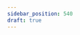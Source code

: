```yaml
---
sidebar_position: 540
draft: true
---
```



<!-- pas pour 2024 
# Air Table

**Air Table** (https://airtable.com) est une plateforme qui permet de créer des tables et des formulaires pour contenir des données.

La plateforme fournit un **API Rest** pour importer et exporter des données à partir d'un autre système.

Pour ce projet, il faut exporter la liste "Mes Cartes" dans **Air Table**. À chaque exportation, il faut créer une nouvelle table.

Il existe une librairie **.Net** qui permet l'exportation et l'importation des données. Par contre, cette librairie ne permet pas de créer des tables.

Le projet utilisera une librairie **maison** pour faire la communication. Cette librairie peut être utilisée dans tous les projets qui nécessitent de communiquer avec **Air Table**. Cette librairie **maison** aura uniquement les fonctionnalités de créer une table et d'exporter des données.

Il est possible de créer un jeton lié à un compte **Air Table**. 

## Configuration

### Création d'un compte

Premièrement, il faut créer un compte. https://airtable.com/signup

Vous pouvez utiliser la connexion de votre choix.

### Création d'une base

Il faut créer une base pour être en mesure de créer des tables par l'**API**.

Allez à la page https://airtable.com/workspaces

Ensuite, appuyez sur le bouton **Create a base**.

![](./image/17_airtable_1.png)

Appuyez sur **Untitled Base** pour avoir le menu de la base.

![](./image/17_airtable_2.png)

Renommez la base avec un nom significatif.

![](./image/17_airtable_3.png)



Pour obtenir l'identifiant de la base, il faut regarder l'URL.

C'est la première partie après **`airtable.com/`**. Dans l'image ci-dessous, c'est **apptZoczndTWLbJy4**.

![](./image/17_airtable_4.png)

Pour le **TP 3**, c'est cette valeur qu'il faut mettre dans le champ **AirTableBaseId** pour l'utilisateur. Chaque utilisateur à sa propre base et son propre jeton.

### Configuration du jeton Air Table

Il faut créer un jeton pour être en mesure de se connecter à son compte par l'API Rest. 

Allez à la page https://airtable.com/create/tokens/new

Dans le champ **Name**, il faut donner un nom au jeton. Dans l'exemple ci-dessous, le nom est **API Native 3**.

![](./image/17_airtable_5.png)

Dans la section **Scopes**, il faut ajouter les 4 scopes ci-dessous. Appuyez sur le bouton **Add a scope** pour le sélectionner dans la liste.

- data.records.read
- data.records.write
- schema.bases.read
- schema.bases.write

![](./image/17_airtable_6.png)

Dans la section **Access**, il faut sélectionner la base que vous avez créée à la section 7.2.

![](./image/17_airtable_7.png)

Appuyez sur le bouton **Create Token**.

Dans la fenêtre, le code du jeton sera affiché. Appuyez sur le bouton **copier** pour le conserver. Il n'est pas possible de le récupérer. Il faut le régénérer en cas de perte.

![](./Image/17_airtable_8.png)

Pour le **TP 3**, c'est cette valeur qu'il faut mettre dans le champ **AirTableJeton** pour l'utilisateur. Chaque utilisateur à sa propre base et son propre jeton.

## Projet AirTableAPIClient

Le projet **AirTableAPIClient** est disponible sur **LÉA** dans la section **Fichiers pour TP**.

### Ajout dans la solution

Vous devez extraire le projet et le déposer dans le dossier de votre solution. Pour accéder rapidement au dossier de la solution à partir de **Visual Studio**, faites un clic-droit sur la solution et sélectionnez l'item **Ouvrir le dossier dans l'Explorateur de fichiers**.

Lorsque le dossier est **AirTableAPIClient** est copié dans le dossier, faites un clic-droit sur la solution et sélectionner l'item **Ajouter -> Projet existant..**. 

![](./Image/17_airtable_9.png)

Dans l'Explorateur de fichiers, allez dans le dossier **AirTableAPIClient** et sélectionnez le fichier **AirTableApiClient.csproj**.

![](./Image/17_airtable_10.png)

### Ajout de la dépendance dans le projet SuperCarte.Core et SuperCarte.WPF

Dans le projet **SuperCarte.Core**, faites un clic-droit sur le dossier **Dépendances** et sélectionnez **Ajouter une référence de projets...**. 

![](./Image/17_airtable_11.png)

Cochez le projet **AirTableAPIClient**.

![](./Image/17_airtable_12.png)

Effectuez la même chose pour le projet **SuperCarte.WPF**. Il faut également le faire pour ce projet pour être en mesure d'enregistrer la dépendance.

### Explication du client

Le client communique en utilisant des requêtes **http** avec du **json**.

Les classes ci-dessous représentent un **DTO** entre l'application et **AirTable**. Le projet effectue une sérialisation **classe à json** et vice-versa pour faciliter la communication avec un **API Rest**.

- **TableDefinition**
  - La classe qui représente une table
- **ColonneDefinition**
  - La classe qui représente une colonne de la table
- **Enregistrement**
  - La classe qui représente un enregistrement de la table

La classe **AirTableClient** contient le client **http** et les méthodes de communication avec **AirTable**.

Le client possède uniquement 2 méthodes.

- **CreerTableAsync**
  - Permet de créer une table
- **CreerEnregistrementAsync**
  - Permet de créer un enregistrement dans une table

## Service spécialisé

Dans le projet **SuperCarte.Core**, créez le dossier **AirTable** dans le dossier **Services**.

Créez l'interface **IExportAirTableService** dans le dossier **Services\AirTable**.

```csharp showLineNumbers
namespace SuperCarte.Core.Services.AirTable;

/// <summary>
/// Interface qui contient les services d'exportation vers AirTable
/// </summary>
public interface IExportAirTableService
{
    /// <summary>
    /// Exporter les enregistrements QuantiteCarteDetailModel d'un utilisateur vers Air Table
    /// </summary>
    /// <param name="utilisateurId">Utilisateur</param>
    /// <returns>Le nom autogénéré de la table ou vide s'il y a eu un problème</returns>
    Task<string> ExporterQuantiteCarteDetailModelAsync(int utilisateurId);
}
```

Créez la classe **ExportAirTableService.cs** dans le dossier **Services\AirTable**.

```csharp showLineNumbers
using AirTableApiClient;
using SuperCarte.Core.Models;
using SuperCarte.Core.Services.AirTable;

namespace SuperCarte.Core.Services;

/// <summary>
/// Classe qui contient les services d'exportation vers AirTable
/// </summary>
public class ExportAirTableService : IExportAirTableService
{
    private readonly IAirTableClient _airTableClient;
    private readonly IUtilisateurCarteService _utilisateurCarteService;

    /// <summary>
    /// Constructeur
    /// </summary>
    /// <param name="airTableClient">Client pour l'API AirTable</param>
    /// <param name="utilisateurCarteService">Service du modèle UtilisateurCarte</param>
    public ExportAirTableService(IAirTableClient airTableClient, IUtilisateurCarteService utilisateurCarteService)
    {
        _airTableClient = airTableClient;
        _utilisateurCarteService = utilisateurCarteService;
    }

    public async Task<string> ExporterQuantiteCarteDetailModelAsync(int utilisateurId)
    {
        try
        {
            //Doit l'obtenir de l'utilisateur
            string apiJeton = "un jeton";
            string baseId = "un indentidiant de base";

            if (string.IsNullOrWhiteSpace(apiJeton) == false && string.IsNullOrWhiteSpace(baseId) == false)
            {
                List<QuantiteCarteDetailModel> lstQuantiteCarteDetailModel =
                    await _utilisateurCarteService.ObtenirCartesUtilisateurAsync(utilisateurId);

                //Création du nom de la table par le Ticks
                string tableNom = DateTime.Now.Ticks.ToString();

                //Création de la table
                string tableId = await _airTableClient.CreerTableAsync(apiJeton, baseId, tableNom,
                    ColonneDefinition.CreerNumber(nameof(QuantiteCarteDetailModel.CarteId), 0),
                    ColonneDefinition.CreerSingleLineText(nameof(QuantiteCarteDetailModel.Nom)),
                    ColonneDefinition.CreerNumber(nameof(QuantiteCarteDetailModel.Quantite), 0),
                    ColonneDefinition.CreerNumber(nameof(QuantiteCarteDetailModel.Vie), 0),
                    ColonneDefinition.CreerNumber(nameof(QuantiteCarteDetailModel.Armure), 0),
                    ColonneDefinition.CreerNumber(nameof(QuantiteCarteDetailModel.Attaque), 0),
                    ColonneDefinition.CreerCheckbox(nameof(QuantiteCarteDetailModel.EstRare)),
                    ColonneDefinition.CreerNumber(nameof(QuantiteCarteDetailModel.PrixRevente), 2),
                    ColonneDefinition.CreerNumber(nameof(QuantiteCarteDetailModel.CategorieId), 0),
                    ColonneDefinition.CreerSingleLineText(nameof(QuantiteCarteDetailModel.CategorieNom)),
                    ColonneDefinition.CreerNumber(nameof(QuantiteCarteDetailModel.EnsembleId), 0),
                    ColonneDefinition.CreerSingleLineText(nameof(QuantiteCarteDetailModel.EnsembleNom)));

                //Ajout de chacun des enregistrements
                foreach (QuantiteCarteDetailModel quantiteCarteDetailModel in lstQuantiteCarteDetailModel)
                {
                    Enregistrement enregistrement = new Enregistrement();

                    enregistrement.AjouterChamp(nameof(QuantiteCarteDetailModel.CarteId), quantiteCarteDetailModel.CarteId);
                    enregistrement.AjouterChamp(nameof(QuantiteCarteDetailModel.Nom), quantiteCarteDetailModel.Nom);
                    enregistrement.AjouterChamp(nameof(QuantiteCarteDetailModel.Quantite), quantiteCarteDetailModel.Quantite);
                    enregistrement.AjouterChamp(nameof(QuantiteCarteDetailModel.Vie), quantiteCarteDetailModel.Vie);
                    enregistrement.AjouterChamp(nameof(QuantiteCarteDetailModel.Armure), quantiteCarteDetailModel.Armure);
                    enregistrement.AjouterChamp(nameof(QuantiteCarteDetailModel.Attaque), quantiteCarteDetailModel.Attaque);
                    enregistrement.AjouterChamp(nameof(QuantiteCarteDetailModel.EstRare), quantiteCarteDetailModel.EstRare);
                    enregistrement.AjouterChamp(nameof(QuantiteCarteDetailModel.PrixRevente), quantiteCarteDetailModel.PrixRevente);
                    enregistrement.AjouterChamp(nameof(QuantiteCarteDetailModel.CategorieId), quantiteCarteDetailModel.CategorieId);
                    enregistrement.AjouterChamp(nameof(QuantiteCarteDetailModel.CategorieNom), quantiteCarteDetailModel.CategorieNom);
                    enregistrement.AjouterChamp(nameof(QuantiteCarteDetailModel.EnsembleId), quantiteCarteDetailModel.EnsembleId);
                    enregistrement.AjouterChamp(nameof(QuantiteCarteDetailModel.EnsembleNom), quantiteCarteDetailModel.EnsembleNom);

                    string enregistrementId = await _airTableClient.CreerEnregistrementAsync(apiJeton, baseId, tableId, enregistrement);
                }

                //Retourne le nom de la table
                return tableNom;
            }
            else
            {
                throw new Exception("Il faut un jeton et un identifiant de base pour l'utilisateur.");
            }
        }
        catch
        {
            //Il y a eu un problème, il n'y a pas de nom.
            return string.Empty;
        }
    }
}
```

À cet endroit, il faut spécifier la clé de l'API et l'identifiant de la base. Il faut obtenir ces 2 valeurs par la table de l'utilisateur pour le **TP 3**. Pour le projet **SuperCarte**, les valeurs doivent être **hardcoded**.

```csharp showLineNumbers
//Doit l'obtenir de l'utilisateur
string apiJeton = "un jeton";
string baseId = "un indentidiant de base";

if (string.IsNullOrWhiteSpace(apiJeton) == false && string.IsNullOrWhiteSpace(baseId) == false)
{
    //Fait l'exportation
}
else
{
    throw new Exception("Il faut un jeton et un identifiant de base pour l'utilisateur.");
}
```

La classe **ColonneDefinition** possède des méthodes statiques pour la création d'une colonne pour chacun des types supportés.

Selon le type spécifié, il faut ajouter des options dans la déclaration du champ. Les méthodes statiques permettent de s'occuper de ces options.

Il existe 4 types qui sont nécessaires pour ce projet et le **TP 3**.

- **CreerNumber**

  Cette méthode permet de créer une colonne pour les entiers (**int**, **short**). Il faut spécifier une précision de **0**, car il n'y a pas de virgule.

  Pour un nombre décimal, il faut indiquer la précision permise, c'est-à-dire le nombre de chiffres après la virgule.

- **CreerSingleLineText**

  Cette méthode permet de créer une colonne pour le texte.

- **CreerCheckbox**

  Cette méthode permet de créer une colonne pour un booléen.

- **CreerDate**

  Cette méthode permet de créer une colonne pour les dates. Supporte uniquement le format **yyyy-MM-dd**.

Le premier paramètre de ces méthodes est pour spécifier le nom de la colonne. L'utilisation de **`nameof`** permet d'obtenir le nom de la propriété.

```csharp showLineNumbers
string tableId = await _airTableClient.CreerTableAsync(apiJeton, baseId, tableNom,
                ColonneDefinition.CreerNumber(nameof(QuantiteCarteDetailModel.CarteId), 0),
                ColonneDefinition.CreerSingleLineText(nameof(QuantiteCarteDetailModel.Nom)),
                ColonneDefinition.CreerNumber(nameof(QuantiteCarteDetailModel.Quantite), 0),
                ColonneDefinition.CreerNumber(nameof(QuantiteCarteDetailModel.Vie), 0),
                ColonneDefinition.CreerNumber(nameof(QuantiteCarteDetailModel.Armure), 0),
                ColonneDefinition.CreerNumber(nameof(QuantiteCarteDetailModel.Attaque), 0),
                ColonneDefinition.CreerCheckbox(nameof(QuantiteCarteDetailModel.EstRare)),
                ColonneDefinition.CreerNumber(nameof(QuantiteCarteDetailModel.PrixRevente), 2),
                ColonneDefinition.CreerNumber(nameof(QuantiteCarteDetailModel.CategorieId), 0),
                ColonneDefinition.CreerSingleLineText(nameof(QuantiteCarteDetailModel.CategorieNom)),
                ColonneDefinition.CreerNumber(nameof(QuantiteCarteDetailModel.EnsembleId), 0),
                ColonneDefinition.CreerSingleLineText(nameof(QuantiteCarteDetailModel.EnsembleNom)));
```

Pour créer un enregistrement dans **AirTable**, il faut le faire 1 par 1. Selon la documentation de l'API permet, il est possible d'en créer 10 à la fois, mais pour simplifier le projet, ce sera 1 enregistrement à la fois. L'exportation sera plus lente dans ce projet.

Pour chacun des champs, il faut spécifier la valeur dans l'enregistrement. 

À la ligne 19, il faut spécifier l'identifiant de la table obtenu avec la méthode de création de la table.

```csharp showLineNumbers
//Ajout de chacun des enregistrements
foreach (QuantiteCarteDetailModel quantiteCarteDetailModel in lstQuantiteCarteDetailModel)
{
    Enregistrement enregistrement = new Enregistrement();

    enregistrement.AjouterChamp(nameof(QuantiteCarteDetailModel.CarteId), quantiteCarteDetailModel.CarteId);
    enregistrement.AjouterChamp(nameof(QuantiteCarteDetailModel.Nom), quantiteCarteDetailModel.Nom);
    enregistrement.AjouterChamp(nameof(QuantiteCarteDetailModel.Quantite), quantiteCarteDetailModel.Quantite);
    enregistrement.AjouterChamp(nameof(QuantiteCarteDetailModel.Vie), quantiteCarteDetailModel.Vie);
    enregistrement.AjouterChamp(nameof(QuantiteCarteDetailModel.Armure), quantiteCarteDetailModel.Armure);
    enregistrement.AjouterChamp(nameof(QuantiteCarteDetailModel.Attaque), quantiteCarteDetailModel.Attaque);
    enregistrement.AjouterChamp(nameof(QuantiteCarteDetailModel.EstRare), quantiteCarteDetailModel.EstRare);
    enregistrement.AjouterChamp(nameof(QuantiteCarteDetailModel.PrixRevente), quantiteCarteDetailModel.PrixRevente);
    enregistrement.AjouterChamp(nameof(QuantiteCarteDetailModel.CategorieId), quantiteCarteDetailModel.CategorieId);
    enregistrement.AjouterChamp(nameof(QuantiteCarteDetailModel.CategorieNom), quantiteCarteDetailModel.CategorieNom);
    enregistrement.AjouterChamp(nameof(QuantiteCarteDetailModel.EnsembleId), quantiteCarteDetailModel.EnsembleId);
    enregistrement.AjouterChamp(nameof(QuantiteCarteDetailModel.EnsembleNom), quantiteCarteDetailModel.EnsembleNom);

    string enregistrementId = await _airTableClient.CreerEnregistrementAsync(apiJeton, baseId, tableId, enregistrement);
}
```

## Enregistrement des dépendances

Il faut enregistrer le service spécialisé ainsi que le client **AirTable**.

Modifiez la classe **SCServiceExtensions** du projet **SuperCarte.WPF**.

```csharp showLineNumbers
public static void EnregistrerServices(this IServiceCollection services)
{
    services.AddScoped<ICategorieService, CategorieService>();
    services.AddScoped<ICarteService, CarteService>();
    services.AddScoped<IRoleService, RoleService>();
    services.AddScoped<IUtilisateurService, UtilisateurService>();
    services.AddScoped<IUtilisateurCarteService, UtilisateurCarteService>();
    services.AddScoped<IExportAirTableService, ExportAirTableService>();
    services.AddScoped<IAirTableClient, AirTableClient>();
}
```

## Pour le TP 3

Pour le TP 3, vous devez inclure le projet **AirTableAPIClient** dans votre solution.

Dans le service spécialisé, vous devez récupérer l'identifiant de la base et le jeton à partir de l'utilisateur. Vous devez injecter les dépendances manquantes pour obtenir cette information.

Pour le nom de la table, conservez le **Ticks**. Ceci permet d'avoir un identifiant "unique" comme nom de table facilement. Le **Ticks** n'est peut-être pas le meilleur moyen pour obtenir un identifiant unique, mais le programme ne devrait pas générer 2 fois la même table en même temps pour le même utilisateur. 

Dans le **ViewModel** de la liste des jeux de l'utilisateur, il faut créer une commande pour l'exportation. Cette commande peut uniquement s'exécuter (**CanExecute**) si l'utilisateur possède un **BaseId** et un **Jeton**. 

Lorsque la commande est terminée, il faut indiquer à l'utilisateur le **Ticks** de la table par une notification. Utilisez un **MessageBox** de type **Information**.





-->